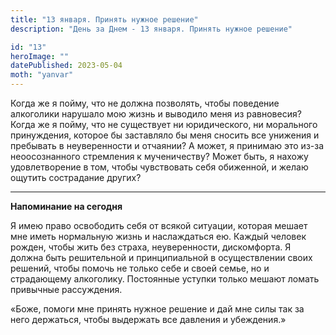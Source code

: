```yaml
---
title: "13 января. Принять нужное решение"
description: "День за Днем - 13 января. Принять нужное решение"

id: "13"
heroImage: ""
datePublished: 2023-05-04
moth: "yanvar"
---
```


Когда же я пойму, что не должна позволять, чтобы поведение алкоголики нарушало
мою жизнь и выводило меня из равновесия? Когда же я пойму, что не существует
ни юридического, ни морального принуждения, которое бы заставляло бы меня
сносить все унижения и пребывать в неуверенности и отчаянии? А может, я
принимаю это из-за неоосознанного стремления к мученичеству? Может быть, я
нахожу удовлетворение в том, чтобы чувствовать себя обиженной, и желаю ощутить
сострадание других?

---

**Напоминание на сегодня**

Я имею право освободить себя от всякой ситуации, которая мешает мне иметь
нормальную жизнь и наслаждаться ею. Каждый человек рожден, чтобы жить без
страха, неуверенности, дискомфорта. Я должна быть решительной и принципиальной
в осуществлении своих решений, чтобы помочь не только себе и своей семье, но и
страдающему алкоголику. Постоянные уступки только мешают ломать привычные
рассуждения.

«Боже, помоги мне принять нужное решение и дай мне силы так за него держаться,
чтобы выдержать все давления и убеждения.»
